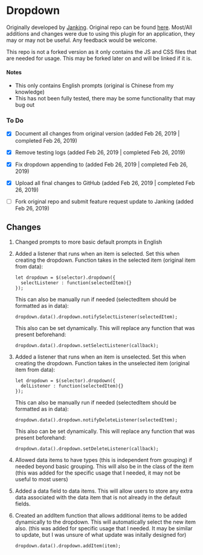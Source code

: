 # Dropdown
Originally developed by [Janking](https://github.com/Janking). Original repo can be found [here](https://github.com/Janking/dropdown). Most/All additions and changes were due to using this plugin for an application, they may or may not be useful. Any feedback would be welcome. 

This repo is not a forked version as it only contains the JS and CSS files that are needed for usage. This may be forked later on and will be linked if it is. 

#### Notes
- This only contains English prompts (original is Chinese from my knowledge)
- This has not been fully tested, there may be some functionality that may bug out

### To Do
- [x] Document all changes from original version (added Feb 26, 2019 | completed Feb 26, 2019)
- [x] Remove testing logs (added Feb 26, 2019 | completed Feb 26, 2019)
- [x] Fix dropdown appending to (added Feb 26, 2019 | completed Feb 26, 2019)
- [x] Upload all final changes to GitHub (added Feb 26, 2019 | completed Feb 26, 2019)
- [ ] Fork original repo and submit feature request update to Janking (added Feb 26, 2019)


## Changes
1. Changed prompts to more basic default prompts in English
2. Added a listener that runs when an item is selected. Set this when creating the dropdown. Function takes in the selected item (original item from data):
   ```
   let dropdown = $(selector).dropdown({
     selectListener : function(selectedItem){}
   });
   ```
   
   This can also be manually run if needed (selectedItem should be formatted as in data):
   ```
   dropdown.data().dropdown.notifySelectListener(selectedItem);
   ```
   
   This also can be set dynamically. This will replace any function that was present beforehand:
   ```
   dropdown.data().dropdown.setSelectListener(callback);
   ```
3. Added a listener that runs when an item is unselected. Set this when creating the dropdown. Function takes in the unselected item (original item from data):
   ```
   let dropdown = $(selector).dropdown({
     delListener : function(selectedItem){}
   });
   ```
   
   This can also be manually run if needed (selectedItem should be formatted as in data):
   ```
   dropdown.data().dropdown.notifyDeleteListener(selectedItem);
   ```
   
   This also can be set dynamically. This will replace any function that was present beforehand:
   ```
   dropdown.data().dropdown.setDeleteListener(callback);
   ```
4. Allowed data items to have types (this is independent from grouping) if needed beyond basic grouping. This will also be in the class of the item (this was added for the specific usage that I needed, it may not be useful to most users)
5. Added a data field to data items. This will allow users to store any extra data associated with the data item that is not already in the default fields. 
6. Created an addItem function that allows additional items to be added dynamically to the dropdown. This will automatically select the new item also. (this was added for specific usage that I needed. It may be similar to update, but I was unsure of what update was initally designed for)
   ```
   dropdown.data().dropdown.addItem(item);
   ```
